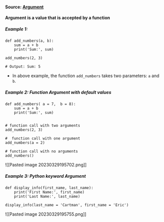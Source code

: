 #### Source: [Argument](https://www.programiz.com/python-programming/function-argument)

**Argument is a value that is accepted by a function**

##### Example 1:

```
def add_numbers(a, b):
    sum = a + b
    print('Sum:', sum)

add_numbers(2, 3)

# Output: Sum: 5
```

- In above example, the function `add_numbers` takes two parameters: `a` and `b`.

##### Example 2: Function Argument with default values

```
def add_numbers( a = 7,  b = 8):
    sum = a + b
    print('Sum:', sum)


# function call with two arguments
add_numbers(2, 3)

#  function call with one argument
add_numbers(a = 2)

# function call with no arguments
add_numbers()
```

![[Pasted image 20230329195702.png]]


##### Example 3: Python keyword Argument

```
def display_info(first_name, last_name):
    print('First Name:', first_name)
    print('Last Name:', last_name)

display_info(last_name = 'Cartman', first_name = 'Eric')
```

![[Pasted image 20230329195755.png]]

